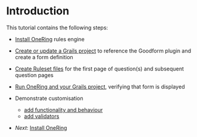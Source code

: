 Introduction
====

This tutorial contains the following steps:

* [Install OneRing](02-InstallOneRing.md) rules engine
* [Create or update a Grails project](03-CreateOrUpdateGrailsProject.md) to reference the Goodform plugin and create a form definition
* [Create Ruleset files](04-CreateRulesetDefinitions.md) for the first page of question(s) and subsequent question pages
* [Run OneRing and your Grails project](05-RunApp.md), verifying that form is displayed
* Demonstrate customisation
    - [add functionality and behaviour](06-CustomizeFormBehaviour.md)
    - [add validators](07-CustomValidators.md)

* _Next_: [Install OneRing](02-InstallOneRing.md)
